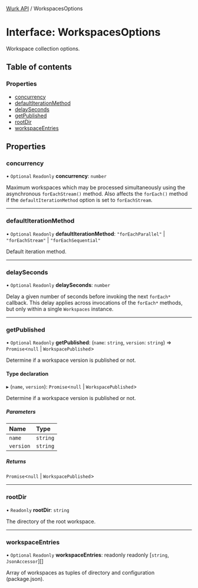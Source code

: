 [Wurk API](../README.md) / WorkspacesOptions

# Interface: WorkspacesOptions

Workspace collection options.

## Table of contents

### Properties

- [concurrency](WorkspacesOptions.md#concurrency)
- [defaultIterationMethod](WorkspacesOptions.md#defaultiterationmethod)
- [delaySeconds](WorkspacesOptions.md#delayseconds)
- [getPublished](WorkspacesOptions.md#getpublished)
- [rootDir](WorkspacesOptions.md#rootdir)
- [workspaceEntries](WorkspacesOptions.md#workspaceentries)

## Properties

### concurrency

• `Optional` `Readonly` **concurrency**: `number`

Maximum workspaces which may be processed simultaneously using the
asynchronous `forEachStream()` method. Also affects the `forEach()`
method if the `defaultIterationMethod` option is set to `forEachStream`.

___

### defaultIterationMethod

• `Optional` `Readonly` **defaultIterationMethod**: ``"forEachParallel"`` \| ``"forEachStream"`` \| ``"forEachSequential"``

Default iteration method.

___

### delaySeconds

• `Optional` `Readonly` **delaySeconds**: `number`

Delay a given number of seconds before invoking the next `forEach*`
callback. This delay applies across invocations of the `forEach*`
methods, but only within a single `Workspaces` instance.

___

### getPublished

• `Optional` `Readonly` **getPublished**: (`name`: `string`, `version`: `string`) => `Promise`\<``null`` \| `WorkspacePublished`\>

Determine if a workspace version is published or not.

#### Type declaration

▸ (`name`, `version`): `Promise`\<``null`` \| `WorkspacePublished`\>

Determine if a workspace version is published or not.

##### Parameters

| Name | Type |
| :------ | :------ |
| `name` | `string` |
| `version` | `string` |

##### Returns

`Promise`\<``null`` \| `WorkspacePublished`\>

___

### rootDir

• `Readonly` **rootDir**: `string`

The directory of the root workspace.

___

### workspaceEntries

• `Optional` `Readonly` **workspaceEntries**: readonly readonly [`string`, `JsonAccessor`][]

Array of workspaces as tuples of directory and configuration (package.json).
